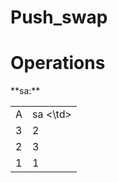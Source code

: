 # Push_swap

# Operations

<div>
      <table>
             **sa:**
            <tr>
                  <td>
                       A
                  </td>
                  <td>
                        sa
                  <\td>
            </tr>
            <tr> <td>3</td> <td>2</td> </tr>
            <tr> <td>2</td> <td>3</td> </tr
            <tr> <td>1</td> <td>1</td> </tr>
      </table>
</div>

